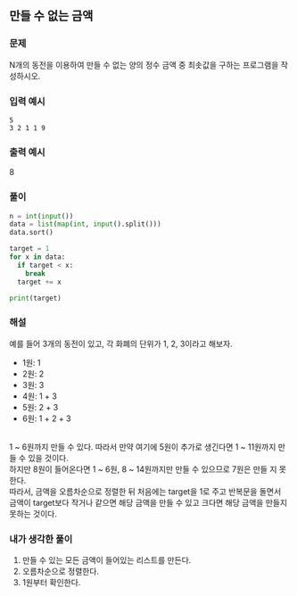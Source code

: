 ## 만들 수 없는 금액

### 문제

N개의 동전을 이용하여 만들 수 없는 양의 정수 금액 중 최솟값을 구하는 프로그램을 작성하시오.

### 입력 예시

```
5
3 2 1 1 9
```

### 출력 예시

8

### 풀이

```py
n = int(input())
data = list(map(int, input().split()))
data.sort()

target = 1
for x in data:
  if target < x:
    break
  target += x

print(target)
```

### 해설

예를 들어 3개의 동전이 있고, 각 화폐의 단위가 1, 2, 3이라고 해보자.<br>

- 1원: 1
- 2원: 2
- 3원: 3
- 4원: 1 + 3
- 5원: 2 + 3
- 6원: 1 + 2 + 3

<br>
1 ~ 6원까지 만들 수 있다. 따라서 만약 여기에 5원이 추가로 생긴다면 1 ~ 11원까지 만들 수 있을 것이다.
<br>
하지만 8원이 들어온다면 1 ~ 6원, 8 ~ 14원까지만 만들 수 있으므로 7원은 만들 지 못한다.
<br>
따라서, 금액을 오름차순으로 정렬한 뒤 처음에는 target을 1로 주고 반복문을 돌면서 금액이 target보다 작거나 같으면 해당 금액을 만들 수 있고 크다면 해당 금액을 만들지 못하는 것이다.

### 내가 생각한 풀이

1. 만들 수 있는 모든 금액이 들어있는 리스트를 만든다.
2. 오름차순으로 정렬한다.
3. 1원부터 확인한다.
